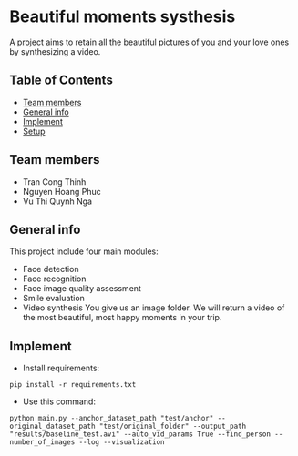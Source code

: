 # Beautiful moments systhesis
A project aims to retain all the beautiful pictures of you and your love ones by synthesizing a video.

## Table of Contents
* [Team members](#team-members)
* [General info](#general-info)
* [Implement](#implement)
* [Setup](#setup)

## Team members
- Tran Cong Thinh
- Nguyen Hoang Phuc
- Vu Thi Quynh Nga

## General info
This project include four main modules:
- Face detection
- Face recognition
- Face image quality assessment
- Smile evaluation
- Video synthesis
You give us an image folder. We will return a video of the most beautiful, most happy moments in your trip.

## Implement

- Install requirements:
```
pip install -r requirements.txt
```

- Use this command:

```
python main.py --anchor_dataset_path "test/anchor" --original_dataset_path "test/original_folder" --output_path "results/baseline_test.avi" --auto_vid_params True --find_person --number_of_images --log --visualization 
```


